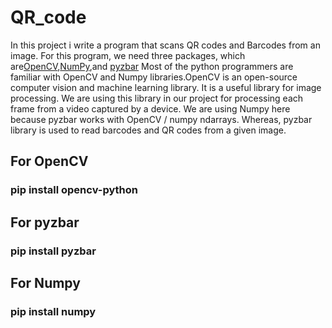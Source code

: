 # QR_code
In this project i write a program that scans QR codes and Barcodes from an image. For this program, we need three packages, which are[OpenCV](https://pypi.org/project/opencv-python/),[NumPy](https://pypi.org/project/numpy/),and [pyzbar](https://pypi.org/project/pyzbar/)
Most of the python programmers are familiar with OpenCV and Numpy libraries.OpenCV is an open-source computer vision and machine learning library. 
It is a useful library for image processing. We are using this library in our project for processing each frame from a video captured by a device. 
We are using Numpy here because pyzbar works with OpenCV / numpy ndarrays. Whereas, pyzbar library is used to read barcodes and QR codes from a given image.
## For OpenCV 
### pip install opencv-python
## For pyzbar
### pip install pyzbar
## For Numpy
### pip install numpy
